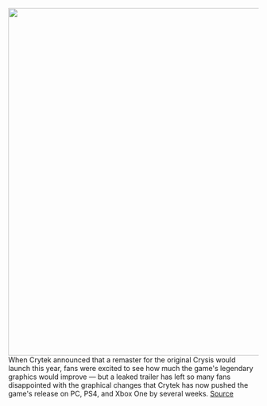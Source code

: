 <img src='https://cdn.vox-cdn.com/thumbor/5MFLYgz-rHfqaQ52v8MjYHKCgdw=/0x0:1280x720/1200x800/filters:focal(538x258:742x462)/cdn.vox-cdn.com/uploads/chorus_image/image/67007918/maxresdefault_2_18.0.jpg' width='700px' /><br/>
When Crytek announced that a remaster for the original Crysis would launch this year, fans were excited to see how much the game's legendary graphics would improve — but a leaked trailer has left so many fans disappointed with the graphical changes that Crytek has now pushed the game's release on PC, PS4, and Xbox One by several weeks.
<a href='https://www.theverge.com/2020/7/1/21310742/crysis-remastered-delayed-leaked-trailer-backlash'> Source <a/>